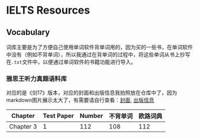 # IELTS Resources

## Vocabulary

词库主要是为了方便自己使用单词软件背单词用的，因为买的一些书，在单词软件中没有（例如不背单词），所以我通过在背单词的过程中，将这些单词从书上抄写在`.txt`文件中，以便通过单词软件的书籍功能进行导入。

### 雅思王听力真题语料库

对应的是《剑17》版本，对应的封面和出版信息我拍照放在仓库中了，因为markdown图片展示太大了，有需要请自行查看：[封面](./vocabulary/雅思王听力真题语料库/封面.jpg), [出版信息](./vocabulary/雅思王听力真题语料库/封面.jpg)

| Chapter    | Test Paper  | Number | 不背单词 | 欧路词典 |
| ---------- | ----------- | ------ | ------- | -------- |
| Chapter 3  | 1           | 112    | 108     | 112      |